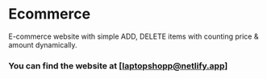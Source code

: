 # Ecommerce
E-commerce website with simple ADD, DELETE items with counting price &amp; amount dynamically.
### You can find the website at [laptopshopp@netlify.app]
